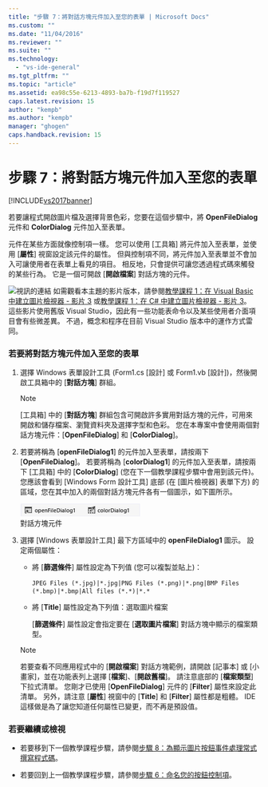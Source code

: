 ```yaml
---
title: "步驟 7：將對話方塊元件加入至您的表單 | Microsoft Docs"
ms.custom: ""
ms.date: "11/04/2016"
ms.reviewer: ""
ms.suite: ""
ms.technology: 
  - "vs-ide-general"
ms.tgt_pltfrm: ""
ms.topic: "article"
ms.assetid: ea98c55e-6213-4893-ba7b-f19d7f119527
caps.latest.revision: 15
author: "kempb"
ms.author: "kempb"
manager: "ghogen"
caps.handback.revision: 15
---
```

# 步驟 7：將對話方塊元件加入至您的表單
[!INCLUDE[vs2017banner](../code-quality/includes/vs2017banner.md)]

若要讓程式開啟圖片檔及選擇背景色彩，您要在這個步驟中，將 **OpenFileDialog** 元件和 **ColorDialog** 元件加入至表單。  
  
 元件在某些方面就像控制項一樣。  您可以使用 \[工具箱\] 將元件加入至表單，並使用 \[**屬性**\] 視窗設定該元件的屬性。  但與控制項不同，將元件加入至表單並不會加入可讓使用者在表單上看見的項目。  相反地，只會提供可讓您透過程式碼來觸發的某些行為。  它是一個可開啟 \[**開啟檔案**\] 對話方塊的元件。  
  
 ![視訊的連結](~/docs/data-tools/media/playvideo.gif "PlayVideo") 如需觀看本主題的影片版本，請參閱[教學課程 1：在 Visual Basic 中建立圖片檢視器 \- 影片 3](http://go.microsoft.com/fwlink/?LinkId=205213) 或[教學課程 1：在 C\# 中建立圖片檢視器 \- 影片 3](http://go.microsoft.com/fwlink/?LinkId=205202)。  這些影片使用舊版 Visual Studio，因此有一些功能表命令以及某些使用者介面項目會有些微差異。  不過，概念和程序在目前 Visual Studio 版本中的運作方式雷同。  
  
### 若要將對話方塊元件加入至您的表單  
  
1.  選擇 Windows 表單設計工具 \(Form1.cs \[設計\] 或 Form1.vb \[設計\]\)，然後開啟工具箱中的 \[**對話方塊**\] 群組。  
  
    > [!NOTE]
    >  \[工具箱\] 中的 \[**對話方塊**\] 群組包含可開啟許多實用對話方塊的元件，可用來開啟和儲存檔案、瀏覽資料夾及選擇字型和色彩。  您在本專案中會使用兩個對話方塊元件：\[**OpenFileDialog**\] 和 \[**ColorDialog**\]。  
  
2.  若要將稱為 \[**openFileDialog1**\] 的元件加入至表單，請按兩下 \[**OpenFileDialog**\]。  若要將稱為 \[**colorDialog1**\] 的元件加入至表單，請按兩下 \[工具箱\] 中的 \[**ColorDialog**\] \(您在下一個教學課程步驟中會用到該元件\)。您應該會看到 \[Windows Form 設計工具\] 底部 \(在 \[圖片檢視器\] 表單下方\) 的區域，您在其中加入的兩個對話方塊元件各有一個圖示，如下圖所示。  
  
     ![對話方塊元件](../ide/media/express_dialogsadded.png "Express\_DialogsAdded")  
對話方塊元件  
  
3.  選擇 \[Windows 表單設計工具\] 最下方區域中的 **openFileDialog1** 圖示。  設定兩個屬性：  
  
    -   將 \[**篩選條件**\] 屬性設定為下列值 \(您可以複製並貼上\)：  
  
        ```  
        JPEG Files (*.jpg)|*.jpg|PNG Files (*.png)|*.png|BMP Files (*.bmp)|*.bmp|All files (*.*)|*.*  
        ```  
  
    -   將 \[**Title**\] 屬性設定為下列值：選取圖片檔案  
  
         \[**篩選條件**\] 屬性設定會指定要在 \[**選取圖片檔案**\] 對話方塊中顯示的檔案類型。  
  
    > [!NOTE]
    >  若要查看不同應用程式中的 \[**開啟檔案**\] 對話方塊範例，請開啟 \[記事本\] 或 \[小畫家\]，並在功能表列上選擇 \[**檔案**\]、\[**開啟舊檔**\]。  請注意底部的 \[**檔案類型**\] 下拉式清單。  您剛才已使用 \[**OpenFileDialog**\] 元件的 \[**Filter**\] 屬性來設定此清單。  另外，請注意 \[**屬性**\] 視窗中的 \[**Title**\] 和 \[**Filter**\] 屬性都是粗體。  IDE 這樣做是為了讓您知道任何屬性已變更，而不再是預設值。  
  
### 若要繼續或檢視  
  
-   若要移到下一個教學課程步驟，請參閱[步驟 8：為顯示圖片按鈕事件處理常式撰寫程式碼](../ide/step-8-write-code-for-the-show-a-picture-button-event-handler.md)。  
  
-   若要回到上一個教學課程步驟，請參閱[步驟 6：命名您的按鈕控制項](../ide/step-6-name-your-button-controls.md)。